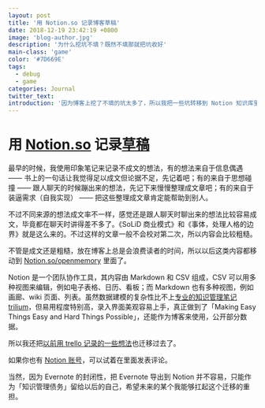 ```yaml
---
layout: post
title: '用 Notion.so 记录博客草稿'
date: 2018-12-19 23:42:19 +0800
image: 'blog-author.jpg'
description: '为什么挖坑不填？既然不填那就把坑收好'
main-class: 'game'
color: '#7D669E'
tags:
  - debug
  - game
categories: Journal
twitter_text:
introduction: '因为博客上挖了不填的坑太多了，所以我把一些坑转移到 Notion 知识库里暂时打入冷宫'
---
```


# 用 [Notion.so](https://www.notion.so/?r=c32e548ed11c49f9a191acc8ad72360f) 记录[草稿](https://www.notion.so/openmemory/4a6c3229a78e4c1ba7c6b2261804fe34)

最早的时候，我使用印象笔记来记录不成文的想法，有的想法来自于信息偶遇 —— 书上的一句话让我觉得足以成文但论据不足，先记着吧；有的来自于思想碰撞 —— 跟人聊天的时候蹦出来的想法，先记下来慢慢整理成文章吧；有的来自于装逼需求（自我实现） —— 把这些整理成文章肯定能帮助到别人。

不过不同来源的想法成文率不一样，感觉还是跟人聊天时聊出来的想法比较容易成文，毕竟都在聊天时讲得差不多了。《SoLiD 商业模式》和《事体，处理人格的边界》就是这么来的。不过这样的文章一般不会校对第二次，所以内容会比较粗糙。

不管是成文还是粗糙，放在博客上总是会浪费读者的时间，所以以后这类内容都移动到 [Notion.so/openmemory](https://www.notion.so/openmemory/4a6c3229a78e4c1ba7c6b2261804fe34) 里面了。

Notion 是一个团队协作工具，其内容由 Markdown 和 CSV 组成，CSV 可以用多种视图来编辑，例如电子表格、日历、看板；而 Markdown 也有多种视图，例如画廊、wiki 页面、列表。虽然数据建模的复杂性比不上[专业的知识管理笔记 trilium](https://github.com/zadam/trilium)，但易用程度特别高，录入界面美观容易上手，真正做到了「Making Easy Things Easy and Hard Things Possible」，还能作为博客来使用，公开部分数据。

所以我还把[以前用 trello 记录的一些想法](https://www.notion.so/openmemory/2016-Trello-f799326032a34117a9c518062550c64b)也迁移过去了。

如果你也有 [Notion 账号](https://www.notion.so/?r=c32e548ed11c49f9a191acc8ad72360f)，可以试着在里面发表评论。

当然，因为 Evernote 的封闭性，把 Evernote 导出到 Notion 并不容易，只能作为「知识管理债务」留给以后的自己，希望未来的某个我能够扛起这个迁移的重担。
